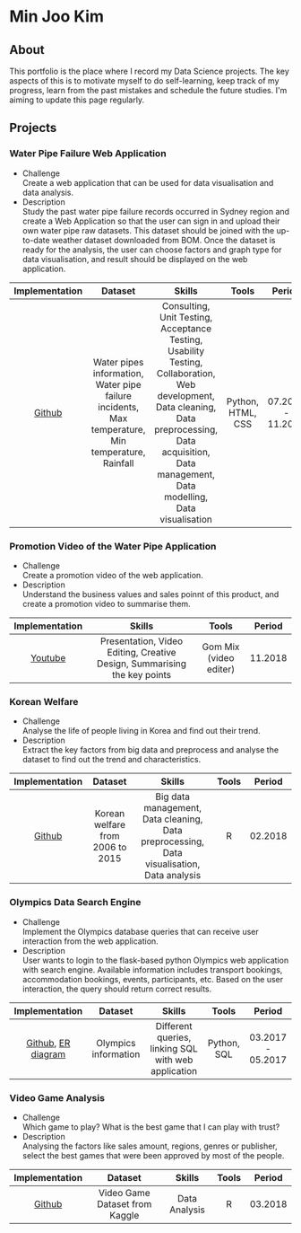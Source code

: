 # Min Joo Kim

## About
This portfolio is the place where I record my Data Science projects. The key aspects of this is to motivate myself to do self-learning, keep track of my progress, learn from the past mistakes and schedule the future studies. I'm aiming to update this page regularly.  

## Projects
### Water Pipe Failure Web Application
- Challenge    
Create a web application that can be used for data visualisation and data analysis.    
- Description    
Study the past water pipe failure records occurred in Sydney region and create a Web Application so that the user can sign in and upload their own water pipe raw datasets. This dataset should be joined with the up-to-date weather dataset downloaded from BOM. Once the dataset is ready for the analysis, the user can choose factors and graph type for data visualisation, and result should be displayed on the web application. 

| Implementation | Dataset | Skills | Tools | Period |
| :---: | :---: | :---: | :---: | :---: |
| [Github](https://github.com/melinoe024/Water-Pipe-Failure) | Water pipes information, Water pipe failure incidents, Max temperature, Min temperature, Rainfall | Consulting, Unit Testing, Acceptance Testing, Usability Testing, Collaboration, Web development, Data cleaning, Data preprocessing, Data acquisition, Data management, Data modelling, Data visualisation | Python, HTML, CSS  | 07.2018 - 11.2018 |

### Promotion Video of the Water Pipe Application
- Challenge    
Create a promotion video of the web application.    
- Description    
Understand the business values and sales poinnt of this product, and create a promotion video to summarise them.    

| Implementation | Skills | Tools | Period |
| :---: | :---: | :---: | :---: |
| [Youtube](https://youtu.be/TK4TLvg2tqI) | Presentation, Video Editing, Creative Design, Summarising the key points | Gom Mix (video editer)  | 11.2018 |
  

### Korean Welfare
- Challenge    
Analyse the life of people living in Korea and find out their trend.    
- Description    
Extract the key factors from big data and preprocess and analyse the dataset to find out the trend and characteristics.    

| Implementation | Dataset | Skills | Tools | Period |
| :---: | :---: | :---: | :---: | :---: |
| [Github](https://github.com/melinoe024/Korean-Welfare/blob/master/korean_welfare.pdf) | Korean welfare from 2006 to 2015 | Big data management, Data cleaning, Data preprocessing, Data visualisation, Data analysis | R  | 02.2018 |


### Olympics Data Search Engine
- Challenge    
Implement the Olympics database queries that can receive user interaction from the web application.    
- Description    
User wants to login to the flask-based python Olympics web application with search engine. Available information includes transport bookings, accommodation bookings, events, participants, etc. Based on the user interaction, the query should return correct results.    

| Implementation | Dataset | Skills | Tools | Period |
| :---: | :---: | :---: | :---: | :---: |
| [Github](https://github.com/melinoe024/Olympics-database/blob/master/database.py), [ER diagram](https://docs.google.com/drawings/d/1p_AKA6qimBsqZif2K-ZlkVYvYR3TOejE3nSymZmMGec/edit?usp=sharing)| Olympics information | Different queries, linking SQL with web application | Python, SQL | 03.2017 - 05.2017 |


### Video Game Analysis    
- Challenge    
Which game to play? What is the best game that I can play with trust?    
- Description    
Analysing the factors like sales amount, regions, genres or publisher, select the best games that were been approved by most of the people.    

| Implementation | Dataset | Skills | Tools | Period |
| :---: | :---: | :---: | :---: | :---: |
| [Github](https://github.com/melinoe024/Video-Game/blob/master/video_games_analysis.pdf)| Video Game Dataset from Kaggle | Data Analysis | R | 03.2018 |
